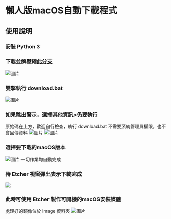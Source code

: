 # 懶人版macOS自動下載程式
## 使用說明

### 安裝 Python 3

### 下載並解壓縮[此分支](https://github.com/proton-penguin/macOS-Downloader/archive/refs/heads/Windows.zip)

![圖片](https://github.com/proton-penguin/macOS-Downloader/assets/142492829/1819c557-0432-492d-b145-aab1c4908d69)

### 雙擊執行 download.bat
![圖片](https://github.com/proton-penguin/macOS-Downloader/assets/142492829/ff269c18-20c6-47f7-8892-e0a7eeeea356)

### 如果跳出警示，選擇其他資訊>仍要執行
原始碼在上方，歡迎自行檢查，執行 download.bat 不需要系統管理員權限，也不會回傳資料
![圖片](https://github.com/proton-penguin/macOS-Downloader/assets/142492829/712fdfae-2aa9-4fc6-9117-9f47829b5210)
![圖片](https://github.com/proton-penguin/macOS-Downloader/assets/142492829/208ee012-5e36-4729-9dfb-b319340da781)

### 選擇要下載的macOS版本
![圖片](https://github.com/proton-penguin/macOS-Downloader/assets/142492829/dbe690bb-8623-4a12-8839-86b01ab508cd)
一切作業均自動完成

### 待 Etcher 視窗彈出表示下載完成
![](https://user-images.githubusercontent.com/142492829/268482033-5494aaa6-ccc2-4182-8ace-47959626d47d.png)

### 此時可使用 Etcher 製作可開機的macOS安裝媒體
處理好的鏡像位於 Image 資料夾
![圖片](https://github.com/proton-penguin/macOS-Downloader/assets/142492829/873f1d3c-0a07-45fb-9207-c99a4c88e691)


